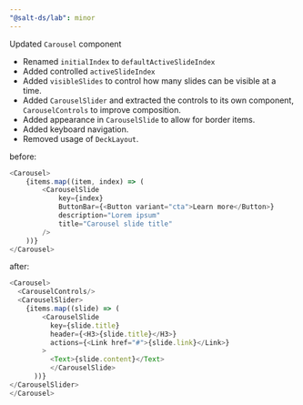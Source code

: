 ```yaml
---
"@salt-ds/lab": minor
---
```


Updated `Carousel` component

- Renamed `initialIndex` to `defaultActiveSlideIndex`
- Added controlled `activeSlideIndex`
- Added `visibleSlides` to control how many slides can be visible at a time.
- Added `CarouselSlider` and extracted the controls to its own component, `CarouselControls` to improve composition.
- Added appearance in `CarouselSlide` to allow for border items.
- Added keyboard navigation.
- Removed usage of `DeckLayout`.

before:

```typescript
<Carousel>
    {items.map((item, index) => (
        <CarouselSlide
            key={index}
            ButtonBar={<Button variant="cta">Learn more</Button>}
            description="Lorem ipsum"
            title="Carousel slide title"
        />
    ))}
</Carousel>
```

after:

```typescript
<Carousel>
  <CarouselControls/>
  <CarouselSlider>
    {items.map((slide) => (
        <CarouselSlide
          key={slide.title}
          header={<H3>{slide.title}</H3>}
          actions={<Link href="#">{slide.link}</Link>}
        >
          <Text>{slide.content}</Text>
          </CarouselSlide>
      ))}
</CarouselSlider>
</Carousel>
```
